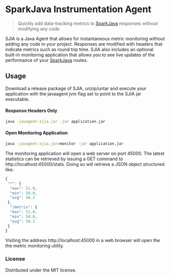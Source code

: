 # SparkJava Instrumentation Agent
> Quickly add data-tracking metrics to [SparkJava](http://sparkjava.com/) responses without modifying any code

SJIA is a Java Agent that allows for instantaneous metric monitoring without adding any code in your project.  Responses are modified with headers that indicate metrics such as round trip time.  SJIA also includes an optional built-in monitoring application that allows you to see live updates of the performance of your [SparkJava](http://sparkjava.com/) routes.

## Usage
Download a release package of SJIA, unzip/untar and execute your application with the javaagent jvm flag set to point to the SJIA jar executable.

#### Response Headers Only
```bash
java -javagent:sjia.jar -jar application.jar
```

#### Open Monitoring Application
```bash
java -javagent:sjia.jar=monitor -jar application.jar
```
The monitoring application will open a web server on port 45000.  The latest statistics can be retrieved by issuing a GET command to http://localhost:45000/stats.   Doing so will retrieve a JSON object structured like: 
```javascript
{
 "*": {
  "max": 51.0,
  "min": 50.0,
  "avg": 50.2
 },
  "/metrix": {
  "max": 51.0,
  "min": 50.0,
  "avg": 50.2
 }
}
```
Visiting the address http://localhost:45000 in a web browser will open the the metric monitoring utility.

### License

Distributed under the MIT license.